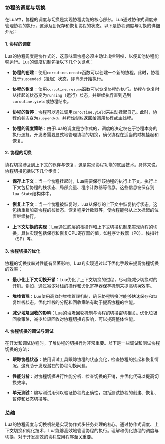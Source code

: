 ### 协程的调度与切换

在Lua中，协程的调度与切换是实现协程功能的核心部分。Lua通过协作式调度来管理协程的执行，这涉及到保存和恢复协程的状态。以下是协程调度与切换的详细介绍：

#### 1. **协程的调度**

Lua的协程调度是协作式的，这意味着协程必须主动让出控制权，以便其他协程能够运行。Lua的调度机制包括以下几个关键点：

- **协程的创建**：使用`coroutine.create`函数可以创建一个新的协程。此时，协程处于`suspended`（挂起）状态，即尚未开始执行。

- **协程的恢复**：使用`coroutine.resume`函数可以恢复协程的执行。协程在恢复时从挂起的状态变为`running`（运行）状态，并继续执行直到遇到`coroutine.yield`或协程结束。

- **协程的暂停**：协程可以通过调用`coroutine.yield`来主动挂起自己。此时，协程的状态变为`suspended`，并将控制权返回给调用协程或主线程。

- **协程的调度策略**：由于Lua的调度是协作式的，调度的决定权在于协程本身的执行逻辑。开发者需要显式地管理协程的切换，确保协程在适当的时机挂起和恢复。

#### 2. **协程的切换**

协程切换涉及到上下文的保存与恢复，这是实现协程功能的底层技术。具体来说，协程切换包括以下几个步骤：

- **保存上下文**：当一个协程挂起时，Lua需要保存该协程的执行上下文。执行上下文包括协程的栈状态、局部变量、程序计数器等信息。这些信息被保存到`lua_State`结构体中。

- **恢复上下文**：当一个协程被恢复时，Lua从保存的上下文中恢复执行状态。这包括重新加载协程的栈状态、恢复程序计数器等，使协程能够从上次挂起的位置继续执行。

- **上下文切换的实现**：Lua通过底层的栈操作和上下文切换机制来实现协程的切换。具体实现包括保存和恢复CPU寄存器的值，如程序计数器（PC）、栈指针（SP）等。

#### 3. **协程切换的优化**

协程的切换效率对性能有显著影响。Lua的实现通过以下优化手段来提高协程切换的效率：

- **最小化上下文切换开销**：Lua优化了上下文切换的过程，尽可能减少切换时的开销。例如，通过减少对栈的操作和优化寄存器保存机制来提高切换效率。

- **堆栈管理**：Lua使用高效的堆栈管理机制，确保协程切换时能够快速保存和恢复堆栈状态。优化堆栈的分配和回收策略有助于提高协程的性能。

- **减少垃圾回收的影响**：Lua的垃圾回收机制与协程的切换密切相关。优化垃圾回收策略，减少垃圾回收对协程切换的影响，可以提高整体性能。

#### 4. **协程切换的调试与测试**

在开发和调试协程时，了解协程的切换行为非常重要。以下是一些调试和测试协程切换的方法：

- **跟踪协程状态**：使用调试工具跟踪协程的状态变化，检查协程的挂起和恢复情况。这有助于发现潜在的协程切换问题。

- **性能分析**：对协程切换进行性能分析，检查切换的开销，并优化代码以提高切换效率。

- **单元测试**：编写测试用例以验证协程的正确性，包括测试协程的创建、恢复、暂停和状态切换等。

### 总结

Lua的协程调度与切换机制是实现协作式多任务处理的核心。通过协作式调度、上下文切换和优化技术，Lua能够高效地管理协程的执行。理解和优化协程的调度与切换，对于开发高效的协程应用程序至关重要。
